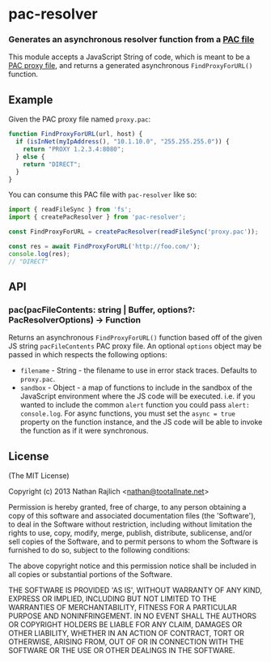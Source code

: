 pac-resolver
============
### Generates an asynchronous resolver function from a [PAC file][pac-wikipedia]


This module accepts a JavaScript String of code, which is meant to be a
[PAC proxy file][pac-wikipedia], and returns a generated asynchronous
`FindProxyForURL()` function.

Example
-------

Given the PAC proxy file named `proxy.pac`:

```js
function FindProxyForURL(url, host) {
  if (isInNet(myIpAddress(), "10.1.10.0", "255.255.255.0")) {
    return "PROXY 1.2.3.4:8080";
  } else {
    return "DIRECT";
  }
}
```

You can consume this PAC file with `pac-resolver` like so:

```ts
import { readFileSync } from 'fs';
import { createPacResolver } from 'pac-resolver';

const FindProxyForURL = createPacResolver(readFileSync('proxy.pac'));

const res = await FindProxyForURL('http://foo.com/');
console.log(res);
// "DIRECT"
```


API
---

### pac(pacFileContents: string | Buffer, options?: PacResolverOptions) → Function

Returns an asynchronous `FindProxyForURL()` function based off of the given JS
string `pacFileContents` PAC proxy file. An optional `options` object may be
passed in which respects the following options:

 * `filename` - String - the filename to use in error stack traces. Defaults to `proxy.pac`.
 * `sandbox` - Object - a map of functions to include in the sandbox of the
 JavaScript environment where the JS code will be executed. i.e. if you wanted to
 include the common `alert` function you could pass `alert: console.log`. For
 async functions, you must set the `async = true` property on the function
 instance, and the JS code will be able to invoke the function as if it were
 synchronous.


License
-------

(The MIT License)

Copyright (c) 2013 Nathan Rajlich &lt;nathan@tootallnate.net&gt;

Permission is hereby granted, free of charge, to any person obtaining
a copy of this software and associated documentation files (the
'Software'), to deal in the Software without restriction, including
without limitation the rights to use, copy, modify, merge, publish,
distribute, sublicense, and/or sell copies of the Software, and to
permit persons to whom the Software is furnished to do so, subject to
the following conditions:

The above copyright notice and this permission notice shall be
included in all copies or substantial portions of the Software.

THE SOFTWARE IS PROVIDED 'AS IS', WITHOUT WARRANTY OF ANY KIND,
EXPRESS OR IMPLIED, INCLUDING BUT NOT LIMITED TO THE WARRANTIES OF
MERCHANTABILITY, FITNESS FOR A PARTICULAR PURPOSE AND NONINFRINGEMENT.
IN NO EVENT SHALL THE AUTHORS OR COPYRIGHT HOLDERS BE LIABLE FOR ANY
CLAIM, DAMAGES OR OTHER LIABILITY, WHETHER IN AN ACTION OF CONTRACT,
TORT OR OTHERWISE, ARISING FROM, OUT OF OR IN CONNECTION WITH THE
SOFTWARE OR THE USE OR OTHER DEALINGS IN THE SOFTWARE.

[pac-file-docs]: https://web.archive.org/web/20070602031929/http://wp.netscape.com/eng/mozilla/2.0/relnotes/demo/proxy-live.html
[pac-wikipedia]: http://wikipedia.org/wiki/Proxy_auto-config
